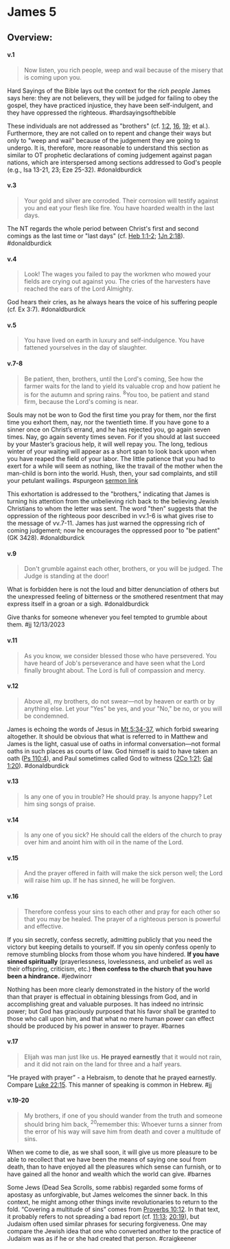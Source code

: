 # James 5

## Overview:

#### v.1
>Now listen, you rich people, weep and wail because of the misery that is coming upon you.

Hard Sayings of the Bible lays out the context for the *rich people* James says here: they are not believers, they will be judged for failing to obey the gospel, they have practiced injustice, they have been self-indulgent, and they have oppressed the righteous.
#hardsayingsofthebible 

These individuals are not addressed as "brothers" (cf. [1:2](James1#v.2-2), [16](James1#v.16), [19](James1#v.19); et al.). Furthermore, they are not called on to repent and change their ways but only to "weep and wail" because of the judgement they are going to undergo. It is, therefore, more reasonable to understand this section as similar to OT prophetic declarations of coming judgement against pagan nations, which are interspersed among sections addressed to God's people (e.g., Isa 13-21, 23; Eze 25-32).
#donaldburdick 

#### v.3
>Your gold and silver are corroded. Their corrosion will testify against you and eat your flesh like fire. You have hoarded wealth in the last days.

The NT regards the whole period between Christ's first and second comings as the last time or "last days" (cf. [Heb 1:1-2](Hebrews1#v.1-2); [1Jn 2:18](1John2#v.18)). 
#donaldburdick 

#### v.4
>Look! The wages you failed to pay the workmen who mowed your fields are crying out against you. The cries of the harvesters have reached the ears of the Lord Almighty.

God hears their cries, as he always hears the voice of his suffering people (cf. Ex 3:7).
#donaldburdick 

#### v.5
>You have lived on earth in luxury and self-indulgence. You have fattened yourselves in the day of slaughter.

#### v.7-8
>Be patient, then, brothers, until the Lord's coming, See how the farmer waits for the land to yield its valuable crop and how patient he is for the autumn and spring rains. <sup>8</sup>You too, be patient and stand firm, because the Lord's coming is near.

Souls may not be won to God the first time you pray for them, nor the first time you exhort them, nay, nor the twentieth time. If you have gone to a sinner once on Christ’s errand, and he has rejected you, go again seven times. Nay, go again seventy times seven. For if you should at last succeed by your Master’s gracious help, it will well repay you. The long, tedious winter of your waiting will appear as a short span to look back upon when you have reaped the field of your labor. The little patience that you had to exert for a while will seem as nothing, like the travail of the mother when the man-child is born into the world. Hush, then, your sad complaints, and still your petulant wailings.
#spurgeon [sermon link](https://www.spurgeongems.org/sermon/chs1025.pdf)

This exhortation is addressed to the "brothers," indicating that James is turning his attention from the unbelieving rich back to the believing Jewish Christians to whom the letter was sent. The word "then" suggests that the oppression of the righteous poor described in vv.1-6 is what gives rise to the message of vv.7-11. James has just warned the oppressing rich of coming judgement; now he encourages the oppressed poor to "be patient" (GK 3428).
#donaldburdick 

#### v.9
>Don't grumble against each other, brothers, or you will be judged. The Judge is standing at the door!

What is forbidden here is not the loud and bitter denunciation of others but the unexpressed feeling of bitterness or the smothered resentment that may express itself in a groan or a sigh.
#donaldburdick 

Give thanks for someone whenever you feel tempted to grumble about them.
#jj 12/13/2023

#### v.11
>As you know, we consider blessed those who have persevered. You have heard of Job's perseverance and have seen what the Lord finally brought about. The Lord is full of compassion and mercy.

#### v.12
>Above all, my brothers, do not swear—not by heaven or earth or by anything else. Let your "Yes" be yes, and your "No," be no, or you will be condemned.

James is echoing the words of Jesus in [Mt 5:34-37](Matthew5#v.34), which forbid swearing altogether. It should be obvious that what is referred to in Matthew and James is the light, casual use of oaths in informal conversation—not formal oaths in such places as courts of law. God himself is said to have taken an oath ([Ps 110:4](Psalm110.md#v.4)), and Paul sometimes called God to witness ([2Co 1:21](2Cor1#v.21); [Gal 1:20](Galatians1#v.20)).
#donaldburdick 

#### v.13
>Is any one of you in trouble? He should pray. Is anyone happy? Let him sing songs of praise.

#### v.14
>Is any one of you sick? He should call the elders of the church to pray over him and anoint him with oil in the name of the Lord.

#### v.15
>And the prayer offered in faith will make the sick person well; the Lord will raise him up. If he has sinned, he will be forgiven.

#### v.16
>Therefore confess your sins to each other and pray for each other so that you may be healed. The prayer of a righteous person is powerful and effective.

If you sin secretly, confess secretly, admitting publicly that you need the victory but keeping details to yourself. If you sin openly confess openly to remove stumbling blocks from those whom you have hindered. **If you have sinned spiritually** (prayerlessness, lovelessness, and unbelief as well as their offspring, criticism, etc.) **then confess to the church that you have been a hindrance.**
#jedwinorr 

Nothing has been more clearly demonstrated in the history of the world than that prayer is effectual in obtaining blessings from God, and in accomplishing great and valuable purposes. It has indeed no intrinsic power; but God has graciously purposed that his favor shall be granted to those who call upon him, and that what no mere human power can effect should be produced by his power in answer to prayer.
#barnes 

#### v.17
>Elijah was man just like us. **He prayed earnestly** that it would not rain, and it did not rain on the land for three and a half years.

“He prayed with prayer” - a Hebraism, to denote that he prayed earnestly. Compare [Luke 22:15](Luke22#v.15). This manner of speaking is common in Hebrew.
#jj 

#### v.19-20
>My brothers, if one of you should wander from the truth and someone should bring him back, <sup>20</sup>remember this: Whoever turns a sinner from the error of his way will save him from death and cover a multitude of sins.

When we come to die, as we shall soon, it will give us more pleasure to be able to recollect that we have been the means of saying one soul from death, than to have enjoyed all the pleasures which sense can furnish, or to have gained all the honor and wealth which the world can give.
#barnes 

Some Jews (Dead Sea Scrolls, some rabbis) regarded some forms of apostasy as unforgivable, but James welcomes the sinner back. In this context, he might among other things invite revolutionaries to return to the fold. “Covering a multitude of sins” comes from [Proverbs 10:12](Proverbs10#v.12). In that text, it probably refers to not spreading a bad report (cf. [11:13](Proverbs11#v.13); [20:19](Proverbs20#v.19)), but Judaism often used similar phrases for securing forgiveness. One may compare the Jewish idea that one who converted another to the practice of Judaism was as if he or she had created that person.
#craigkeener 